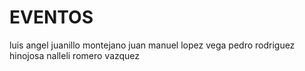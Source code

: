 # EVENTOS
luis angel juanillo montejano
juan manuel lopez vega
pedro rodriguez hinojosa
nalleli romero vazquez
